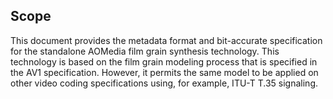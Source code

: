 
## Scope

This document provides the metadata format and bit-accurate specification for 
the standalone AOMedia film grain synthesis technology. This technology is based 
on the film grain modeling process that is specified in the AV1 specification. However, 
it permits the same model to be applied on other video coding specifications using, for example, ITU-T T.35 signaling.  

